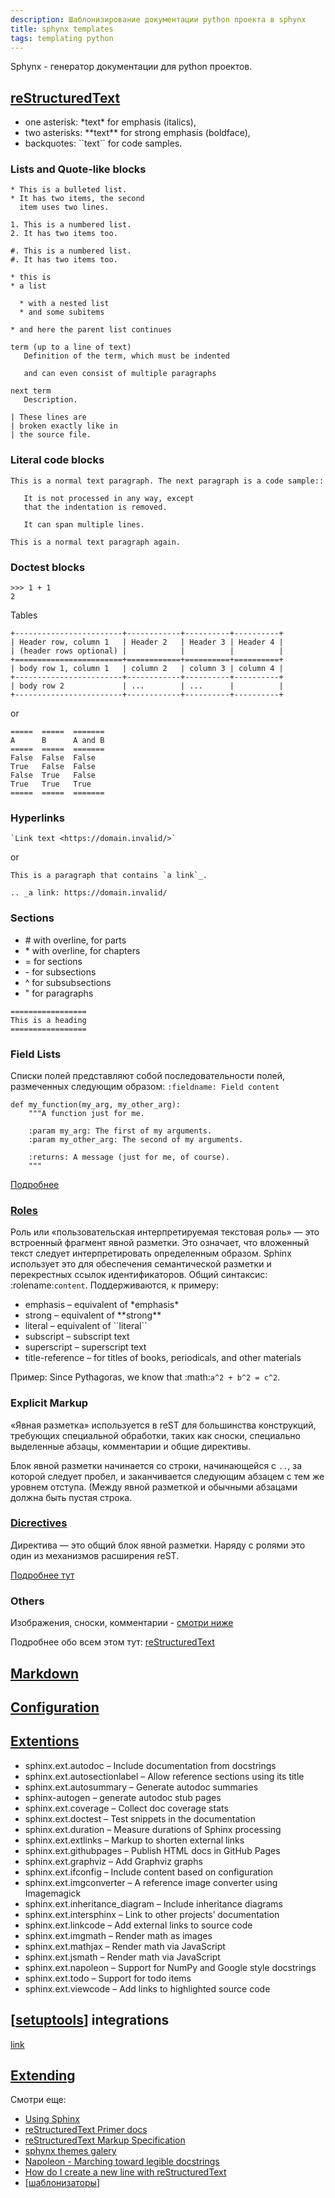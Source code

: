 ```yaml
---
description: Шаблонизирование документации python проекта в sphynx
title: sphynx templates
tags: templating python
---
```

Sphynx - генератор документации для python проектов.

## [reStructuredText](https://www.sphinx-doc.org/en/master/usage/restructuredtext/index.html)

- one asterisk: \*text\* for emphasis (italics),
- two asterisks: \*\*text\*\* for strong emphasis (boldface),
- backquotes: \`\`text\`\` for code samples.

### Lists and Quote-like blocks

```shell
* This is a bulleted list.
* It has two items, the second
  item uses two lines.

1. This is a numbered list.
2. It has two items too.

#. This is a numbered list.
#. It has two items too.
```

```shell
* this is
* a list

  * with a nested list
  * and some subitems

* and here the parent list continues

term (up to a line of text)
   Definition of the term, which must be indented

   and can even consist of multiple paragraphs

next term
   Description.
```

```shell
| These lines are
| broken exactly like in
| the source file.
```

### Literal code blocks

```shell
This is a normal text paragraph. The next paragraph is a code sample::

   It is not processed in any way, except
   that the indentation is removed.

   It can span multiple lines.

This is a normal text paragraph again.
```

### Doctest blocks

```shell
>>> 1 + 1
2
```

Tables

```shell
+------------------------+------------+----------+----------+
| Header row, column 1   | Header 2   | Header 3 | Header 4 |
| (header rows optional) |            |          |          |
+========================+============+==========+==========+
| body row 1, column 1   | column 2   | column 3 | column 4 |
+------------------------+------------+----------+----------+
| body row 2             | ...        | ...      |          |
+------------------------+------------+----------+----------+
```

or

```shell
=====  =====  =======
A      B      A and B
=====  =====  =======
False  False  False
True   False  False
False  True   False
True   True   True
=====  =====  =======
```

### Hyperlinks

```shell
`Link text <https://domain.invalid/>`
```

or

```shell
This is a paragraph that contains `a link`_.

.. _a link: https://domain.invalid/
```

### Sections

- \# with overline, for parts
- \* with overline, for chapters
- = for sections
- \- for subsections
- ^ for subsubsections
- " for paragraphs

```shell
=================
This is a heading
=================
```

### Field Lists

Списки полей представляют собой последовательности полей, размеченных следующим образом: `:fieldname: Field content`

```shell
def my_function(my_arg, my_other_arg):
    """A function just for me.

    :param my_arg: The first of my arguments.
    :param my_other_arg: The second of my arguments.

    :returns: A message (just for me, of course).
    """
```

[Подробнее](https://www.sphinx-doc.org/en/master/usage/restructuredtext/field-lists.html)

### [Roles](https://www.sphinx-doc.org/en/master/usage/restructuredtext/roles.html)

Роль или «пользовательская интерпретируемая текстовая роль» — это встроенный фрагмент явной разметки. Это означает, что вложенный текст следует интерпретировать определенным образом. Sphinx использует это для обеспечения семантической разметки и перекрестных ссылок идентификаторов. Общий синтаксис: :rolename:`content`. Поддерживаются, к примеру:

- emphasis – equivalent of \*emphasis\*
- strong – equivalent of \*\*strong\*\*
- literal – equivalent of \`\`literal\`\`
- subscript – subscript text
- superscript – superscript text
- title-reference – for titles of books, periodicals, and other materials

Пример: Since Pythagoras, we know that :math:`a^2 + b^2 = c^2`.

### Explicit Markup

«Явная разметка» используется в reST для большинства конструкций, требующих специальной обработки, таких как сноски, специально выделенные абзацы, комментарии и общие директивы.

Блок явной разметки начинается со строки, начинающейся с `..`, за которой следует пробел, и заканчивается следующим абзацем с тем же уровнем отступа. (Между явной разметкой и обычными абзацами должна быть пустая строка.

### [Dicrectives](https://www.sphinx-doc.org/en/master/usage/restructuredtext/directives.html)

Директива — это общий блок явной разметки. Наряду с ролями это один из механизмов расширения reST.

[Подробнее тут](https://www.sphinx-doc.org/en/master/usage/restructuredtext/basics.html#directives)

### Others

Изображения, сноски, комментарии - [смотри ниже](https://www.sphinx-doc.org/en/master/usage/restructuredtext/basics.html#images)

Подробнее обо всем этом тут: [reStructuredText](https://www.sphinx-doc.org/en/master/usage/restructuredtext/index.html)

## [Markdown](https://www.sphinx-doc.org/en/master/usage/markdown.html)

## [Configuration](https://www.sphinx-doc.org/en/master/usage/configuration.html)

## [Extentions](https://www.sphinx-doc.org/en/master/usage/extensions/index.html)

- sphinx.ext.autodoc – Include documentation from docstrings
- sphinx.ext.autosectionlabel – Allow reference sections using its title
- sphinx.ext.autosummary – Generate autodoc summaries
- sphinx-autogen – generate autodoc stub pages
- sphinx.ext.coverage – Collect doc coverage stats
- sphinx.ext.doctest – Test snippets in the documentation
- sphinx.ext.duration – Measure durations of Sphinx processing
- sphinx.ext.extlinks – Markup to shorten external links
- sphinx.ext.githubpages – Publish HTML docs in GitHub Pages
- sphinx.ext.graphviz – Add Graphviz graphs
- sphinx.ext.ifconfig – Include content based on configuration
- sphinx.ext.imgconverter – A reference image converter using Imagemagick
- sphinx.ext.inheritance_diagram – Include inheritance diagrams
- sphinx.ext.intersphinx – Link to other projects’ documentation
- sphinx.ext.linkcode – Add external links to source code
- sphinx.ext.imgmath – Render math as images
- sphinx.ext.mathjax – Render math via JavaScript
- sphinx.ext.jsmath – Render math via JavaScript
- sphinx.ext.napoleon – Support for NumPy and Google style docstrings
- sphinx.ext.todo – Support for todo items
- sphinx.ext.viewcode – Add links to highlighted source code

## [[setuptools]] integrations

[link](https://www.sphinx-doc.org/en/master/usage/advanced/setuptools.html)

## [Extending](https://www.sphinx-doc.org/en/master/development/index.html)

Смотри еще:

- [Using Sphinx](https://www.sphinx-doc.org/en/master/usage/index.html)
- [reStructuredText Primer docs](https://www.sphinx-doc.org/en/master/usage/restructuredtext/basics.html)
- [reStructuredText Markup Specification](https://docutils.sourceforge.io/docs/ref/rst/restructuredtext.html#paragraphs)
- [sphynx themes galery](https://sphinx-themes.org/#themes)
- [Napoleon - Marching toward legible docstrings](https://sphinxcontrib-napoleon.readthedocs.io/en/latest/index.html)
- [How do I create a new line with reStructuredText](https://stackoverflow.com/questions/51198270/how-do-i-create-a-new-line-with-restructuredtext)
- [[шаблонизаторы]]

[//begin]: # "Autogenerated link references for markdown compatibility"
[setuptools]: setuptools "Setuptools"
[шаблонизаторы]: ../lists/%D1%88%D0%B0%D0%B1%D0%BB%D0%BE%D0%BD%D0%B8%D0%B7%D0%B0%D1%82%D0%BE%D1%80%D1%8B "Шаблонизаторы"
[//end]: # "Autogenerated link references"